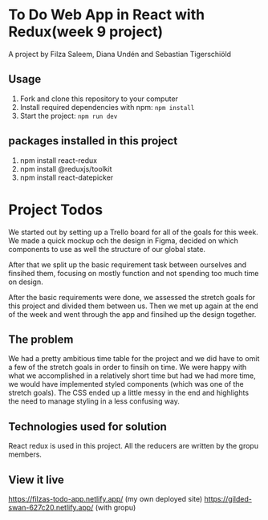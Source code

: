 # To Do Web App in React with Redux(week 9 project)

A project by Filza Saleem, Diana Undén and Sebastian Tigerschiöld

## Usage

1. Fork and clone this repository to your computer
2. Install required dependencies with npm: `npm install`
3. Start the project: `npm run dev`

## packages installed in this project
1. npm install react-redux
2. npm install @reduxjs/toolkit
3. npm install react-datepicker

# Project Todos

We started out by setting up a Trello board for all of the goals for this week. We made a quick mockup och the design in Figma, decided on which components to use as well the structure of our global state.

After that we split up the basic requirement task between ourselves and finsihed them, focusing on mostly function and not spending too much time on design.

After the basic requirements were done, we assessed the stretch goals for this project and divided them between us. Then we met up again at the end of the week and went through the app and finsihed up the design together.

## The problem

We had a pretty ambitious time table  for the project and we did have to omit a few of the stretch goals in order to finsih on time. We were happy with what we accomplished in a relatively short time but had we had more time, we would have implemented styled components (which was one of the stretch goals). The CSS ended up a little messy in the end and highlights the need to manage styling in a less confusing way.

## Technologies used for solution
React redux is used in this project. All the reducers are written by the gropu members.

## View it live
https://filzas-todo-app.netlify.app/ (my own deployed site)
https://gilded-swan-627c20.netlify.app/  (with gropu)
